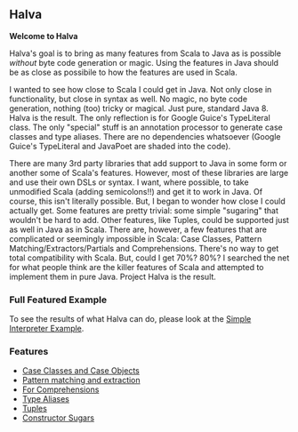 ## Halva

**Welcome to Halva**

Halva's goal is to bring as many features from Scala to Java as is possible _without_ byte code generation 
or magic. Using the features in Java should be as close as possibile to how the features are used in Scala.

I wanted to see how close to Scala I could get in Java. Not only close in functionality, but close in syntax as well.
No magic, no byte code generation, nothing (too) tricky or magical. Just pure, standard Java 8. Halva is the result. The only reflection is for Google Guice's TypeLiteral class. The only "special" stuff is an annotation processor to generate case classes and type aliases. There are no dependencies whatsoever (Google Guice's TypeLiteral and JavaPoet are shaded into the code).

There are many 3rd party libraries that add support to Java in some form or another some of Scala's features. However, most of these libraries are large and use their own DSLs or syntax. I want, where possible, to take unmodified Scala (adding semicolons!!) and get it to work in Java. Of course, this isn't literally possible. But, I began to wonder how close I could actually get.
Some features are pretty trivial: some simple "sugaring" that wouldn't be hard to add. Other features, like Tuples, could be supported just as well in Java as in Scala. There are, however, a few features that are complicated or seemingly impossible in Scala: Case Classes, Pattern Matching/Extractors/Partials and Comprehensions. There's no way to get total compatibility with Scala. But, could I get 70%? 80%? I searched the net for what people think are the killer features of Scala and attempted to implement them in pure Java. Project Halva is the result.

### Full Featured Example

To see the results of what Halva can do, please look at the [Simple Interpreter Example](../../tree/master/examples).

### Features

* [Case Classes and Case Objects](../../tree/master/halva/src/main/java/io/soabase/halva/caseclass)
* [Pattern matching and extraction](../../tree/master/halva/src/main/java/io/soabase/halva/matcher/)
* [For Comprehensions](../../tree/master/halva/src/main/java/io/soabase/halva/comprehension/)
* [Type Aliases](../../tree/master/halva/src/main/java/io/soabase/halva/alias/)
* [Tuples](../../tree/master/halva/src/main/java/io/soabase/halva/tuple/)
* [Constructor Sugars](../../tree/master/halva/src/main/java/io/soabase/halva/sugar/)


